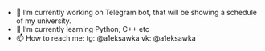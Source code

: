 - 🔭 I’m currently working on Telegram bot, that will be showing a schedule of my university.
- 🌱 I’m currently learning Python, C++ etc
- 📫 How to reach me: 
tg: @a1eksawka
vk: @a1eksawka

